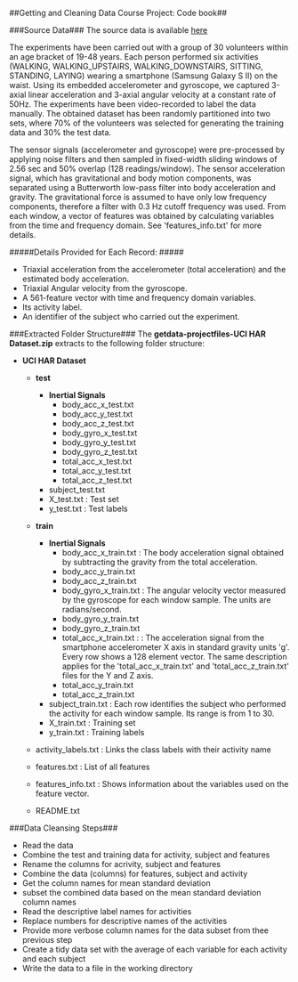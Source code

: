 ##Getting and Cleaning Data Course Project: Code book##

###Source Data###
The source data is available [here](https://d396qusza40orc.cloudfront.net/getdata%2Fprojectfiles%2FUCI%20HAR%20Dataset.zip)

The experiments have been carried out with a group of 30 volunteers within an age bracket of 19-48 years. Each person performed six activities (WALKING, WALKING_UPSTAIRS, WALKING_DOWNSTAIRS, SITTING, STANDING, LAYING) wearing a smartphone (Samsung Galaxy S II) on the waist. Using its embedded accelerometer and gyroscope, we captured 3-axial linear acceleration and 3-axial angular velocity at a constant rate of 50Hz. The experiments have been video-recorded to label the data manually. The obtained dataset has been randomly partitioned into two sets, where 70% of the volunteers was selected for generating the training data and 30% the test data.

The sensor signals (accelerometer and gyroscope) were pre-processed by applying noise filters and then sampled in fixed-width sliding windows of 2.56 sec and 50% overlap (128 readings/window). The sensor acceleration signal, which has gravitational and body motion components, was separated using a Butterworth low-pass filter into body acceleration and gravity. The gravitational force is assumed to have only low frequency components, therefore a filter with 0.3 Hz cutoff frequency was used. From each window, a vector of features was obtained by calculating variables from the time and frequency domain. See 'features_info.txt' for more details.

#####Details Provided for Each Record: #####

- Triaxial acceleration from the accelerometer (total acceleration) and the estimated body acceleration.
- Triaxial Angular velocity from the gyroscope.
- A 561-feature vector with time and frequency domain variables.
- Its activity label.
- An identifier of the subject who carried out the experiment.

###Extracted Folder Structure###
The **getdata-projectfiles-UCI HAR Dataset.zip** extracts to the following folder structure:
- **UCI HAR Dataset**
    - **test**
      - **Inertial Signals**
        - body_acc_x_test.txt
        - body_acc_y_test.txt
        - body_acc_z_test.txt
        - body_gyro_x_test.txt
        - body_gyro_y_test.txt
        - body_gyro_z_test.txt
        - total_acc_x_test.txt
        - total_acc_y_test.txt
        - total_acc_z_test.txt
      - subject_test.txt
      - X_test.txt : Test set
      - y_test.txt : Test labels
    - **train**
      - **Inertial Signals**
        - body_acc_x_train.txt : The body acceleration signal obtained by subtracting the gravity from the total acceleration.
        - body_acc_y_train.txt
        - body_acc_z_train.txt
        - body_gyro_x_train.txt : The angular velocity vector measured by the gyroscope for each window sample. The units are radians/second.
        - body_gyro_y_train.txt
        - body_gyro_z_train.txt
        - total_acc_x_train.txt : : The acceleration signal from the smartphone accelerometer X axis in standard gravity units 'g'. Every row shows a 128 element vector. The same description applies for the 'total_acc_x_train.txt' and 'total_acc_z_train.txt' files for the Y and Z axis.
        - total_acc_y_train.txt
        - total_acc_z_train.txt
      - subject_train.txt : Each row identifies the subject who performed the activity for each window sample. Its range is from 1 to 30.
      - X_train.txt : Training set
      - y_train.txt : Training labels
    - activity_labels.txt : Links the class labels with their activity name
    - features.txt : List of all features
    - features_info.txt : Shows information about the variables used on the feature vector.

    - README.txt

###Data Cleansing Steps###
- Read the data
- Combine the test and training data for activity, subject and features
- Rename the columns for acrivity, subject and features
- Combine the data (columns) for features, subject and activity
- Get the column names for mean standard deviation
- subset the combined data based on the mean standard deviation column names
- Read the descriptive label names for activities
- Replace numbers for descriptive names of the activities
- Provide more verbose column names for the data subset from thee previous step
- Create a  tidy data set with the average of each variable for each activity and each subject
- Write the data to a file in the working directory
